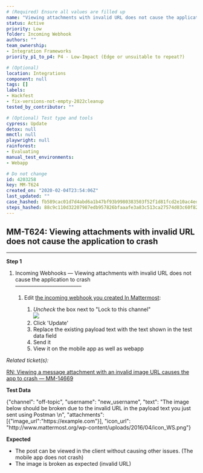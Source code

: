 ```yaml
---
# (Required) Ensure all values are filled up
name: "Viewing attachments with invalid URL does not cause the application to crash"
status: Active
priority: Low
folder: Incoming Webhook
authors: ""
team_ownership: 
- Integration Frameworks
priority_p1_to_p4: P4 - Low-Impact (Edge or unsuitable to repeat?)

# (Optional)
location: Integrations
component: null
tags: []
labels: 
- Hackfest
- fix-versions-not-empty-2022cleanup
tested_by_contributor: ""

# (Optional) Test type and tools
cypress: Update
detox: null
mmctl: null
playwright: null
rainforest: 
- Evaluating
manual_test_environments: 
- Webapp

# Do not change
id: 4203258
key: MM-T624
created_on: "2020-02-04T23:54:06Z"
last_updated: ""
case_hashed: fb589cac01d7d4abd6a1b47bf93b9980383503f52f1d81fcd2e10ac4ed4721bffd1bdac204a21eb3ee262f09a7cd6b8b
steps_hashed: 88c9c110d32207987edb957826bfaaafe3a83c513ca27574d03c60f82fe32044370ed2ab1228b7c42e9f3ca160436e87
---
```


<!-- (Auto-generated) Based on frontmatter's "key" and "name" -->

## MM-T624: Viewing attachments with invalid URL does not cause the application to crash

---

**Step 1**

1. Incoming Webhooks — Viewing attachments with invalid URL does not cause the application to crash\
   –––––––––––––––––––––––––

   1. Edit [the incoming webhook you created In Mattermost](https://postgres.test.mattermost.com/v16/integrations/incoming_webhooks):

      1. _Uncheck_ the box next to "Lock to this channel"\
         ![](https://smartbear-tm4j-prod-us-west-2-attachment-rich-text.s3.us-west-2.amazonaws.com/embedded-f3277290f945470c4add5d21ef3dc7ca7b74388fc7152bfb6b99ae58c66a95a8-1580868063861-2020-02-04_20-49-24.png)
      2. Click 'Update'
      3. Replace the existing payload text with the text shown in the test data field
      4. Send it
      5. View it on the mobile app as well as webapp

_Related ticket(s):_

[RN: Viewing a message attachment with an invalid image URL causes the app to crash — MM-14669](https://mattermost.atlassian.net/browse/MM-14669)

**Test Data**

{"channel": "off-topic", "username": "new\_username", "text": "The image below should be broken due to the invalid URL in the payload text you just sent using Postman \n", "attachments":\[{"image\_url":"https\://example.com"}], "icon\_url": "http\://www\.mattermost.org/wp-content/uploads/2016/04/icon\_WS.png"}

**Expected**

- The post can be viewed in the client without causing other issues. (The mobile app does not crash)
- The image is broken as expected (invalid URL)
